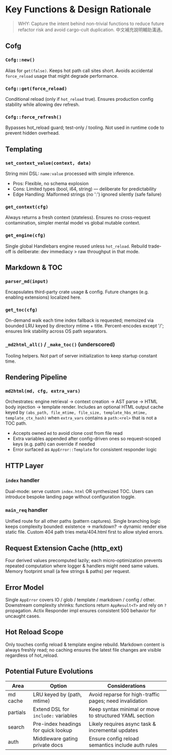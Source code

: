 # Key Functions & Design Rationale

> WHY: Capture the intent behind non-trivial functions to reduce future refactor risk and avoid
> cargo-cult duplication. 中文補充說明輔助溝通。

## Cofg

### `Cofg::new()`

Alias for `get(false)`. Keeps hot path call sites short. Avoids accidental `force_reload` usage that might degrade performance.

### `Cofg::get(force_reload)`

Conditional reload (only if `hot_reload` true). Ensures production config stability while allowing dev refresh.

### `Cofg::force_refresh()`

Bypasses hot_reload guard; test-only / tooling. Not used in runtime code to prevent hidden overhead.

## Templating

### `set_context_value(context, data)`

String mini DSL: `name:value` processed with simple inference.

- Pros: Flexible, no schema explosion
- Cons: Limited types (bool, i64, string) — deliberate for predictability
- Edge Handling: Malformed strings (no ':') ignored silently (safe failure)

### `get_context(cfg)`

Always returns a fresh context (stateless). Ensures no cross-request contamination, simpler mental model vs global mutable context.

### `get_engine(cfg)`

Single global Handlebars engine reused unless `hot_reload`. Rebuild trade-off is deliberate: dev immediacy > raw throughput in that mode.

## Markdown & TOC

### `parser_md(input)`

Encapsulates third-party crate usage & config. Future changes (e.g. enabling extensions) localized here.

### `get_toc(cfg)`

On-demand walk each time index fallback is requested; memoized via bounded LRU keyed by directory mtime + title. Percent-encodes except '/'; ensures link stability across OS path separators.

### `_md2html_all()` / `_make_toc()` (underscored)

Tooling helpers. Not part of server initialization to keep startup constant time.

## Rendering Pipeline

### `md2html(md, cfg, extra_vars)`

Orchestrates: engine retrieval → context creation → AST parse → HTML body injection → template render. Includes an optional HTML output cache keyed by `(abs_path, file_mtime, file_size, template_hbs_mtime, template_ctx_hash)` when `extra_vars` contains a `path:<rel>` that is not a TOC path.

- Accepts owned `md` to avoid clone cost from file read
- Extra variables appended after config-driven ones so request-scoped keys (e.g. path) can override if needed
- Error surfaced as `AppError::Template` for consistent responder logic

## HTTP Layer

### `index` handler

Dual-mode: serve custom `index.html` OR synthesized TOC. Users can introduce bespoke landing page without configuration toggle.

### `main_req` handler

Unified route for all other paths (pattern captures). Single branching logic keeps complexity bounded: existence → markdown? → dynamic render else static file. Custom 404 path tries meta/404.html first to allow styled errors.

## Request Extension Cache (http_ext)

Four derived values precomputed lazily; each micro-optimization prevents repeated computation where logger & handlers might need same values. Memory footprint small (a few strings & paths) per request.

## Error Model

Single `AppError` covers IO / glob / template / markdown / config / other. Downstream complexity shrinks: functions return `AppResult<T>` and rely on `?` propagation. Actix Responder impl ensures consistent 500 behavior for uncaught cases.

## Hot Reload Scope

Only touches config reload & template engine rebuild. Markdown content is always freshly read; no caching ensures the latest file changes are visible regardless of hot_reload.

## Potential Future Evolutions

| Area     | Option                              | Considerations                                          |
| -------- | ----------------------------------- | ------------------------------------------------------- |
| md cache | LRU keyed by (path, mtime)          | Avoid reparse for high-traffic pages; need invalidation |
| partials | Extend DSL for `include:` variables | Keep syntax minimal or move to structured YAML section  |
| search   | Pre-index headings for quick lookup | Likely requires async task & incremental updates        |
| auth     | Middleware gating private docs      | Ensure config reload semantics include auth rules       |

